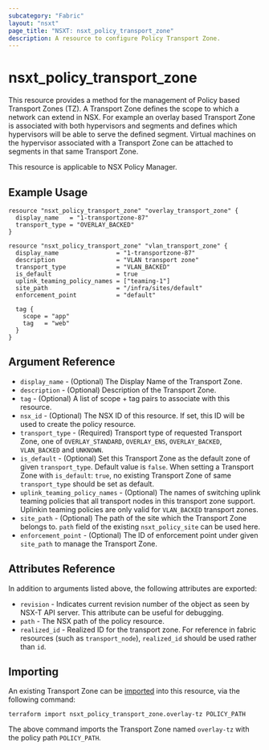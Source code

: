 ```yaml
---
subcategory: "Fabric"
layout: "nsxt"
page_title: "NSXT: nsxt_policy_transport_zone"
description: A resource to configure Policy Transport Zone.
---
```


# nsxt_policy_transport_zone

This resource provides a method for the management of Policy based Transport Zones (TZ). A Transport Zone defines the scope to which a network can extend in NSX. For example an overlay based Transport Zone is associated with both hypervisors and segments and defines which hypervisors will be able to serve the defined segment. Virtual machines on the hypervisor associated with a Transport Zone can be attached to segments in that same Transport Zone.

This resource is applicable to NSX Policy Manager.

## Example Usage

```hcl
resource "nsxt_policy_transport_zone" "overlay_transport_zone" {
  display_name   = "1-transportzone-87"
  transport_type = "OVERLAY_BACKED"
}
```

```hcl
resource "nsxt_policy_transport_zone" "vlan_transport_zone" {
  display_name                = "1-transportzone-87"
  description                 = "VLAN transport zone"
  transport_type              = "VLAN_BACKED"
  is_default                  = true
  uplink_teaming_policy_names = ["teaming-1"]
  site_path                   = "/infra/sites/default"
  enforcement_point           = "default"

  tag {
    scope = "app"
    tag   = "web"
  }
}
```

## Argument Reference

* `display_name` - (Optional) The Display Name of the Transport Zone.
* `description` - (Optional) Description of the Transport Zone.
* `tag` - (Optional) A list of scope + tag pairs to associate with this resource.
* `nsx_id` - (Optional) The NSX ID of this resource. If set, this ID will be used to create the policy resource.
* `transport_type` - (Required) Transport type of requested Transport Zone, one of `OVERLAY_STANDARD`, `OVERLAY_ENS`, `OVERLAY_BACKED`, `VLAN_BACKED` and `UNKNOWN`.
* `is_default` - (Optional) Set this Transport Zone as the default zone of given `transport_type`. Default value is `false`. When setting a Transport Zone with `is_default`: `true`, no existing Transport Zone of same `transport_type` should be set as default.
* `uplink_teaming_policy_names` - (Optional) The names of switching uplink teaming policies that all transport nodes in this transport zone support. Uplinkin teaming policies are only valid for `VLAN_BACKED` transport zones. 
* `site_path` - (Optional) The path of the site which the Transport Zone belongs to. `path` field of the existing `nsxt_policy_site` can be used here.
* `enforcement_point` - (Optional) The ID of enforcement point under given `site_path` to manage the Transport Zone.

## Attributes Reference

In addition to arguments listed above, the following attributes are exported:

* `revision` - Indicates current revision number of the object as seen by NSX-T API server. This attribute can be useful for debugging.
* `path` - The NSX path of the policy resource.
* `realized_id` - Realized ID for the transport zone. For reference in fabric resources (such as `transport_node`), `realized_id` should be used rather than `id`.

## Importing

An existing Transport Zone can be [imported][docs-import] into this resource, via the following command:

[docs-import]: https://www.terraform.io/cli/import
```
terraform import nsxt_policy_transport_zone.overlay-tz POLICY_PATH
```
The above command imports the Transport Zone named `overlay-tz` with the policy path `POLICY_PATH`.
